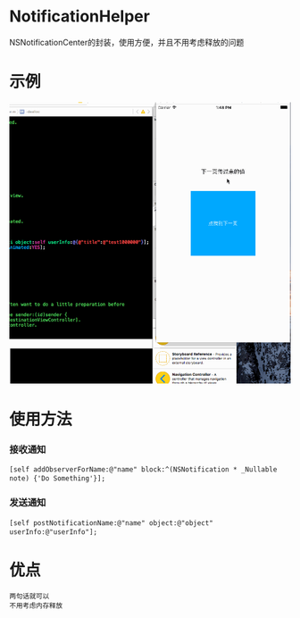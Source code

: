 # NotificationHelper
NSNotificationCenter的封装，使用方便，并且不用考虑释放的问题

# 示例
![gif](https://github.com/Benight/NotificationHelper/blob/master/notiGIF.gif)


# 使用方法

### 接收通知
    [self addObserverForName:@"name" block:^(NSNotification * _Nullable note) {'Do Something'}];
### 发送通知
    [self postNotificationName:@"name" object:@"object" userInfo:@"userInfo"];

# 优点
    两句话就可以
    不用考虑内存释放
